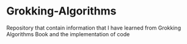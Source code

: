 # Grokking-Algorithms
Repository that contain information that I have learned from Grokking Algorithms Book and the implementation of code
